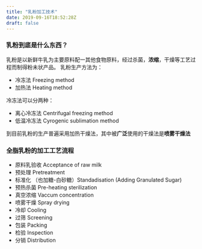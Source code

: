 ```yaml
---
title: "乳粉加工技术"
date: 2019-09-16T18:52:28Z
draft: false
---
```

### 乳粉到底是什么东西？

乳粉是以新鲜牛乳为主要原料配一其他食物原料，经过杀菌，**浓缩**，干燥等工艺过程而制得粉未状产品。
乳粉生产方法为：

* 冷冻法 Freezing method
* 加热法 Heating method

冷冻法可以分两种：

* 离心冷冻法 Centrifugal freezing method
* 低温冷冻法 Cyrogenic sublimation method

到目前乳粉的生产普遍采用加热干燥法，其中被**广泛**使用的干燥法是**喷雾干燥法**

### 全脂乳粉的加工工艺流程

* 原料乳验收 Acceptance of raw milk
* 预处理 Pretreatment
* 标准化 （也加糖-白砂糖）Standadisation (Adding Granulated Sugar)
* 预热杀菌 Pre-heating sterilization
* 真空浓缩 Vaccum concentration
* 喷雾干燥 Spray drying
* 冷却 Cooling
* 过筛 Screening
* 包装 Packing
* 检验 Inspection
* 分销 Distribution
